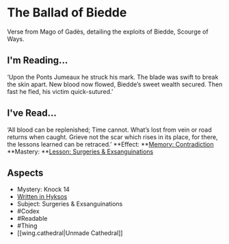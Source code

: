 # The Ballad of Biedde
Verse from Mago of Gadès, detailing the exploits of Biedde, Scourge of Ways.
## I'm Reading...
‘Upon the Ponts Jumeaux he struck his mark. The blade was swift to break the skin apart. New blood now flowed, Biedde’s sweet wealth secured. Then fast he fled, his victim quick-sutured.’
## I've Read...
‘All blood can be replenished; Time cannot. What’s lost from vein or road returns when caught. Grieve not the scar which rises in its place, for there, the lessons learned can be retraced.’
**Effect: **[Memory: Contradiction](https://uadaf.theevilroot.xyz/rowenarium/element/mem.contradiction)
**Mastery: **[Lesson: Surgeries & Exsanguinations](https://uadaf.theevilroot.xyz/rowenarium/element/x.surgeries.exsanguinations)
## Aspects
- Mystery: Knock 14
- [Written in Hyksos](https://uadaf.theevilroot.xyz/rowenarium/element/w.hyksos)
- Subject: Surgeries & Exsanguinations
- #Codex
- #Readable
- #Thing
- [[wing.cathedral|Unmade Cathedral]]